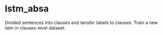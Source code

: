 # lstm_absa
Divided sentences into clauses and tansfer labels to clauses. Train a new lstm in clauses-level dataset.
